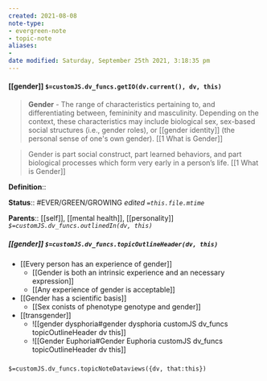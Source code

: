```yaml
---
created: 2021-08-08
note-type:
- evergreen-note
- topic-note
aliases:
-
date modified: Saturday, September 25th 2021, 3:18:35 pm
---
```


#### [[gender]] `$=customJS.dv_funcs.getIO(dv.current(), dv, this)`

> **Gender** - The range of characteristics pertaining to, and differentiating between, femininity and masculinity. Depending on the context, these characteristics may include biological sex, sex-based social structures (i.e., gender roles), or [[gender identity]] (the personal sense of one's own gender).
> [[1 What is Gender]]

> Gender is part social construct, part learned behaviors, and part biological processes which form very early in a person’s life.
> [[1 What is Gender]]

**Definition**::

**Status**:: #EVER/GREEN/GROWING
*edited `=this.file.mtime`*

**Parents**:: [[self]], [[mental health]], [[personality]]
*`$=customJS.dv_funcs.outlinedIn(dv, this)`*

##### [[gender]] `$=customJS.dv_funcs.topicOutlineHeader(dv, this)`

- [[Every person has an experience of gender]]
	- [[Gender is both an intrinsic experience and an necessary expression]]
	- [[Any experience of gender is acceptable]]
- [[Gender has a scientific basis]]
	- [[Sex conists of phenotype genotype and gender]]
- [[transgender]]
	- ![[gender dysphoria#gender dysphoria customJS dv_funcs topicOutlineHeader dv this]]
	- ![[Gender Euphoria#Gender Euphoria customJS dv_funcs topicOutlineHeader dv this]]


###
`$=customJS.dv_funcs.topicNoteDataviews({dv, that:this})`
